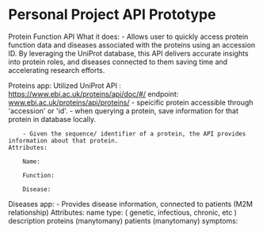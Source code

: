 # Personal Project API Prototype
Protein Function API
    What it does: 
        - Allows user to quickly access protein function data and diseases associated with the proteins using an accession ID. By leveraging the UniProt database, this API delivers accurate insights into protein roles, and diseases connected to them saving time and accelerating research efforts.

Proteins app: Utilized UniProt API : https://www.ebi.ac.uk/proteins/api/doc/#/
    endpoint: www.ebi.ac.uk/proteins/api/proteins/<accessionID>
        - speicific protein accessible through 'accession' or 'id'.
        - when querying a protein, save information for that protein in database locally.
        
        - Given the sequence/ identifier of a protein, the API provides information about that protein.
    Attributes:

        Name:  

        Function: 

        Disease: 



Diseases app:
    - Provides disease information, connected to patients (M2M relationship)
    Attributes:
        name
        type: ( genetic, infectious, chronic, etc )
        description
        proteins (manytomany)
        patients (manytomany)
        symptoms: 
